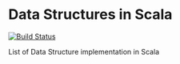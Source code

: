 # Data Structures in Scala

[![Build Status](https://travis-ci.com/alodavi/datastructures.svg?branch=master)](https://travis-ci.com/alodavi/datastructures)

List of Data Structure implementation in Scala